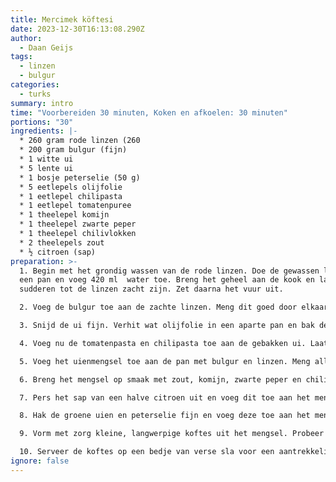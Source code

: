 ```yaml
---
title: Mercimek köftesi
date: 2023-12-30T16:13:08.290Z
author:
  - Daan Geijs
tags:
  - linzen
  - bulgur
categories:
  - turks
summary: intro
time: "Voorbereiden 30 minuten, Koken en afkoelen: 30 minuten"
portions: "30"
ingredients: |-
  * 260 gram rode linzen (260
  * 200 gram bulgur (fijn)
  * 1 witte ui
  * 5 lente ui
  * 1 bosje peterselie (50 g)
  * 5 eetlepels olijfolie
  * 1 eetlepel chilipasta
  * 1 eetlepel tomatenpuree
  * 1 theelepel komijn
  * 1 theelepel zwarte peper
  * 1 theelepel chilivlokken
  * 2 theelepels zout
  * ½ citroen (sap)
preparation: >-
  1. Begin met het grondig wassen van de rode linzen. Doe de gewassen linzen in
  een pan en voeg 420 ml  water toe. Breng het geheel aan de kook en laat
  sudderen tot de linzen zacht zijn. Zet daarna het vuur uit.

  2. Voeg de bulgur toe aan de zachte linzen. Meng dit goed door elkaar. Dek de pan af en laat het mengsel ongeveer 30 minuten staan, zodat de bulgur kan wellen.

  3. Snijd de ui fijn. Verhit wat olijfolie in een aparte pan en bak de ui tot deze zacht en doorschijnend is.

  4. Voeg nu de tomatenpasta en chilipasta toe aan de gebakken ui. Laat dit mengsel enkele minuten samen bakken zodat de smaken goed kunnen mengen.

  5. Voeg het uienmengsel toe aan de pan met bulgur en linzen. Meng alles grondig zodat de ingrediënten goed verspreid zijn.

  6. Breng het mengsel op smaak met zout, komijn, zwarte peper en chilivlokken. Roer het geheel nogmaals goed door.

  7. Pers het sap van een halve citroen uit en voeg dit toe aan het mengsel voor een frisse toets.

  8. Hak de groene uien en peterselie fijn en voeg deze toe aan het mengsel. Meng dit voorzichtig door.

  9. Vorm met zorg kleine, langwerpige koftes uit het mengsel. Probeer de koftes gelijkmatig te vormen voor een consistente presentatie.

  10. Serveer de koftes op een bedje van verse sla voor een aantrekkelijke presentatie.
ignore: false
---
```

